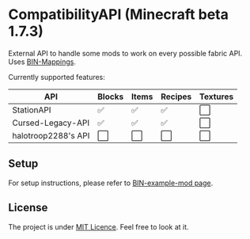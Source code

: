 # CompatibilityAPI (Minecraft beta 1.7.3)

External API to handle some mods to work on every possible fabric API. Uses [BIN-Mappings](https://github.com/calmilamsy/BIN-Mappings).

Currently supported features:

| API                 | Blocks               | Items                | Recipes              | Textures             |
|---------------------|----------------------|----------------------|----------------------|----------------------|
| StationAPI          | :white_check_mark:   | :white_check_mark:   | :white_check_mark:   | :white_large_square: |
| Cursed-Legacy-API   | :white_check_mark:   | :white_check_mark:   | :white_check_mark:   | :white_large_square: |
| halotroop2288's API | :white_large_square: | :white_large_square: | :white_large_square: | :white_large_square: |

## Setup
For setup instructions, please refer to [BIN-example-mod page](https://github.com/calmilamsy/BIN-fabric-example-mod).

## License
The project is under [MIT Licence](https://github.com/ChessChicken-KZ/AstolfoMod/blob/master/LICENSE). Feel free to look at it.